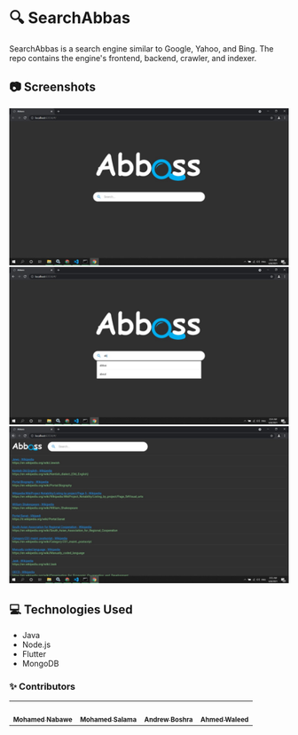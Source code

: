# :mag: SearchAbbas
SearchAbbas is a search engine similar to Google, Yahoo, and Bing. The repo contains the engine's frontend, backend, crawler, and indexer.


## 📷 Screenshots
<div align="center">
  <img src="https://github.com/El-Nebo/SearchAbbas/blob/main/ScreenShots/43998a25-9de7-4c5f-9fb6-2b8221c48eee.jpeg">
  <img src="https://github.com/El-Nebo/SearchAbbas/blob/main/ScreenShots/0c335a87-05b5-4f68-bab9-48c0aca2d3bc.jpeg">
  <img src="https://github.com/El-Nebo/SearchAbbas/blob/main/ScreenShots/cd633814-b807-485c-aa1b-bc681b154433.jpeg">

</div>

## 💻 Technologies Used <a name = "tech"></a>
- Java
- Node.js
- Flutter
- MongoDB

### ✨ Contributors
<table>
  <tr>
    <td align="center"><a href="https://github.com/El-Nebo"><img src="https://avatars0.githubusercontent.com/u/62252633?s=250&v=4" width="150px;" alt=""/><br /><sub><b>Mohamed Nabawe</b></sub></a><br /></td>
    <td align="center"><a href="https://github.com/Mohammed-Salama"><img src="https://avatars.githubusercontent.com/u/62220722?v=4" width="150px;" alt=""/><br /><sub><b>Mohamed Salama</b></sub></a><br /></td>
     <td align="center"><a href="https://github.com/AndrewBoshra"><img src="https://avatars.githubusercontent.com/u/62408035?v=4" width="150px;" alt=""/><br /><sub><b>Andrew Boshra</b></sub></a><br /></td>
     <td align="center"><a href="https://github.com/Ahmed-walid"><img src="https://avatars.githubusercontent.com/u/62077516?v=4" width="150px;" alt=""/><br /><sub><b>Ahmed Waleed</b></sub></a><br /></td>
  </tr>
 </table>

